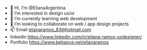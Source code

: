 - 👋 Hi, I’m @ElianaArgentina
- 👀 I’m interested in design ux/ui
- 🌱 I’m currently learning web development
- 💞️ I’m looking to collaborate on web / app design projects
- 📫 Email elianaramos_83@hotmail.com
- linkedIn https://www.linkedin.com/in/eliana-ramos-uxdesigner/
- Portfolio https://www.behance.net/elianaramos
